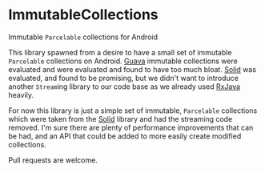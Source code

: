 # ImmutableCollections
Immutable `Parcelable` collections for Android

This library spawned from a desire to have a small set of immutable `Parcelable` collections on Android. 
[Guava](https://github.com/google/guava) immutable collections were evaluated and were evaluated and found to have too 
much bloat. [Solid](https://github.com/konmik/solid) was evaluated, and found to be promising, but we didn't want to
introduce another `Stream`ing library to our code base as we already used [RxJava](https://github.com/ReactiveX/RxJava)
heavily.

For now this library is just a simple set of immutable, `Parcelable` collections which were taken from the 
[Solid](https://github.com/konmik/solid) library and had the streaming code removed. I'm sure there are plenty of
performance improvements that can be had, and an API that could be added to more easily create modified collections.

Pull requests are welcome.
